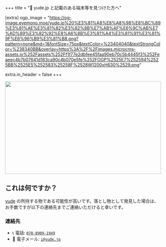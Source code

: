 +++
title = "🔖 yude.jp と記載のある端末等を見つけた方へ"

[extra]
ogp_image = "https://og-image.eyemono.moe/yude.jp%20%E3%81%A8%E8%A8%98%E8%BC%89%E3%81%AE%E3%81%82%E3%82%8B%E7%AB%AF%E6%9C%AB%E7%AD%89%E3%82%92%E8%A6%8B%E3%81%A4%E3%81%91%E3%81%9F%E6%96%B9%E3%81%B8.png?pattern=none&md=1&fontSize=75px&textColor=%23404040&textStrongColor=%238340BB&overlay=https%3A%2F%2Fimages.microcms-assets.io%252Fassets%252Ff1f77e2dbfee45faa90eb70c5b4445f3%252Feaeec4b7b07641d183ca90c4b070e5fe%252FOGP%2525E7%252594%2525BB%2525E5%252583%25258F%2528W1200xH630%2529.png"

extra.in_header = false
+++

<img src="/images/found.png" height="300px" width="100%" style="object-fit: cover;">

## これは何ですか？

[yude](/profile) の所持する物である可能性が高いです。落とし物として発見した場合は、お手数ですが以下の連絡先までご連絡いただけると幸いです。

### 連絡先

- 📞 電話: [`070-8909-1949`](tel:+81-70-8909-1949)
- 📧 電子メール: [`i@yude.jp`](mailto:i@yude.jp)
